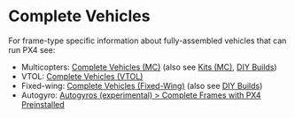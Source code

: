# Complete Vehicles

For frame-type specific information about fully-assembled vehicles that can run PX4 see:

- Multicopters: [Complete Vehicles (MC)](../complete_vehicles_mc/index.md) (also see [Kits (MC)](../frames_multicopter/kits.md), [DIY Builds](../frames_multicopter/diy_builds.md))
- VTOL: [Complete Vehicles (VTOL)](../complete_vehicles_vtol/index.md)
- Fixed-wing: [Complete Vehicles (Fixed-Wing)](../complete_vehicles_fw/index.md) (also see [DIY Builds](../frames_plane/diy_builds.md))
- Autogyro: [Autogyros (experimental) > Complete Frames with PX4 Preinstalled](../frames_autogyro/index.md#complete-frames-with-px4-preinstalled)
